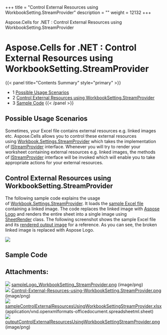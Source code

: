 +++
title = "Control External Resources using WorkbookSetting.StreamProvider" 
description = "" 
weight = 12132 
+++

Aspose.Cells for .NET : Control External Resources using WorkbookSetting.StreamProvider  

# Aspose.Cells for .NET : Control External Resources using WorkbookSetting.StreamProvider


{{< panel title="Contents Summary" style="primary" >}}
*   1 [Possible Usage Scenarios](#ControlExternalResourcesusingWorkbookSetting.StreamProvider-PossibleUsageScenarios)
*   2 [Control External Resources using WorkbookSetting.StreamProvider](#ControlExternalResourcesusingWorkbookSetting.StreamProvider-ControlExternalResourcesusingWorkbookSetting.StreamProvider)
*   3 [Sample Code](#ControlExternalResourcesusingWorkbookSetting.StreamProvider-SampleCode)
{{< /panel >}}
 

## Possible Usage Scenarios

Sometimes, your Excel file contains external resources e.g. linked images etc. Aspose.Cells allows you to control these external resources using [Workbook.Settings.StreamProvider](https://apireference.aspose.com/net/cells/aspose.cells/workbooksettings/properties/streamprovider) which takes the implementation of [IStreamProvider](https://apireference.aspose.com/net/cells/aspose.cells/istreamprovider) interface. Whenever you will try to render your worksheet containing external resources e.g. linked images, the methods of [IStreamProvider](https://apireference.aspose.com/net/cells/aspose.cells/istreamprovider) interface will be invoked which will enable you to take appropriate actions for your external resources.

## Control External Resources using WorkbookSetting.StreamProvider

The following sample code explains the usage of [Workbook.Settings.StreamProvider](https://apireference.aspose.com/net/cells/aspose.cells/workbooksettings/properties/streamprovider). It loads the [sample Excel file](https://docs2.aspose.com/cells/net/attachments/61542354/61767863.xlsx) containing a linked image. The code replaces the linked image with [Aspose Logo](https://docs2.aspose.com/cells/net/attachments/61542354/61767862.png) and renders the entire sheet into a single image using [SheetRender](https://apireference.aspose.com/net/cells/aspose.cells.rendering/sheetrender) class. The following screenshot shows the sample Excel file and its [rendered output image](https://docs2.aspose.com/cells/net/attachments/61542354/61767865.png) for a reference. As you can see, the broken linked image is replaced with Aspose Logo.

![](https://docs2.aspose.com/cells/net/attachments/61542354/61767864.png)  

## Sample Code

## Attachments:

![](https://docs2.aspose.com/cells/net/images/icons/bullet_blue.gif) [sampleLogo\_WorkbookSetting\_StreamProvider.png](https://docs2.aspose.com/cells/net/attachments/61542354/61767862.png) (image/png)  
![](https://docs2.aspose.com/cells/net/images/icons/bullet_blue.gif) [Control-External-Resources-using-WorkbookSetting.StreamProvider.png](https://docs2.aspose.com/cells/net/attachments/61542354/61767864.png) (image/png)  
![](https://docs2.aspose.com/cells/net/images/icons/bullet_blue.gif) [sampleControlExternalResourcesUsingWorkbookSettingStreamProvider.xlsx](https://docs2.aspose.com/cells/net/attachments/61542354/61767863.xlsx) (application/vnd.openxmlformats-officedocument.spreadsheetml.sheet)  
![](https://docs2.aspose.com/cells/net/images/icons/bullet_blue.gif) [outputControlExternalResourcesUsingWorkbookSettingStreamProvider.png](https://docs2.aspose.com/cells/net/attachments/61542354/61767865.png) (image/png)  

